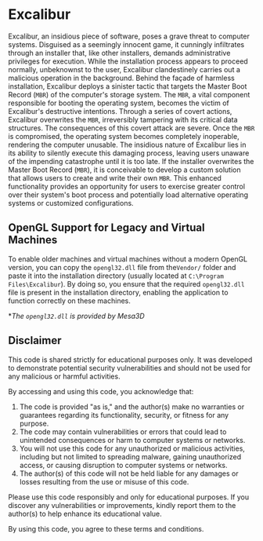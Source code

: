 # Excalibur
Excalibur, an insidious piece of software, poses a grave threat to computer systems. Disguised as a seemingly innocent game, it cunningly infiltrates through an installer that, like other installers, demands administrative privileges for execution. While the installation process appears to proceed normally, unbeknownst to the user, Excalibur clandestinely carries out a malicious operation in the background. Behind the façade of harmless installation, Excalibur deploys a sinister tactic that targets the Master Boot Record (`MBR`) of the computer's storage system. The `MBR`, a vital component responsible for booting the operating system, becomes the victim of Excalibur's destructive intentions. Through a series of covert actions, Excalibur overwrites the `MBR`, irreversibly tampering with its critical data structures. The consequences of this covert attack are severe. Once the `MBR` is compromised, the operating system becomes completely inoperable, rendering the computer unusable. The insidious nature of Excalibur lies in its ability to silently execute this damaging process, leaving users unaware of the impending catastrophe until it is too late. If the installer overwrites the Master Boot Record (`MBR`), it is conceivable to develop a custom solution that allows users to create and write their own `MBR`. This enhanced functionality provides an opportunity for users to exercise greater control over their system's boot process and potentially load alternative operating systems or customized configurations.

## OpenGL Support for Legacy and Virtual Machines
To enable older machines and virtual machines without a modern OpenGL version, you can copy the `opengl32.dll` file from the`Vendor/` folder and paste it into the installation directory (usually located at `C:\Program Files\Excalibur`). By doing so, you ensure that the required `opengl32.dll` file is present in the installation directory, enabling the application to function correctly on these machines.

*_The `opengl32.dll` is provided by Mesa3D_ 


## Disclaimer

This code is shared strictly for educational purposes only. It was developed to demonstrate potential security vulnerabilities and should not be used for any malicious or harmful activities.

By accessing and using this code, you acknowledge that:

1. The code is provided "as is," and the author(s) make no warranties or guarantees regarding its functionality, security, or fitness for any purpose.
2. The code may contain vulnerabilities or errors that could lead to unintended consequences or harm to computer systems or networks.
3. You will not use this code for any unauthorized or malicious activities, including but not limited to spreading malware, gaining unauthorized access, or causing disruption to computer systems or networks.
4. The author(s) of this code will not be held liable for any damages or losses resulting from the use or misuse of this code.

Please use this code responsibly and only for educational purposes. If you discover any vulnerabilities or improvements, kindly report them to the author(s) to help enhance its educational value.

By using this code, you agree to these terms and conditions.
